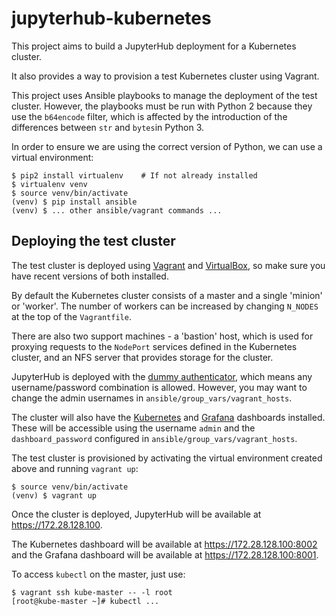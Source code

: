 # jupyterhub-kubernetes

This project aims to build a JupyterHub deployment for a Kubernetes cluster.

It also provides a way to provision a test Kubernetes cluster using Vagrant.

This project uses Ansible playbooks to manage the deployment of the test cluster.
However, the playbooks must be run with Python 2 because they use the `b64encode`
filter, which is affected by the introduction of the differences between `str`
and `bytes`in Python 3.

In order to ensure we are using the correct version of Python, we can use a virtual
environment:

```
$ pip2 install virtualenv    # If not already installed
$ virtualenv venv
$ source venv/bin/activate
(venv) $ pip install ansible
(venv) $ ... other ansible/vagrant commands ...
```


## Deploying the test cluster

The test cluster is deployed using [Vagrant](https://www.vagrantup.com/) and
[VirtualBox](https://www.virtualbox.org/), so make sure you have recent versions
of both installed.

By default the Kubernetes cluster consists of a master and a single 'minion' or
'worker'. The number of workers can be increased by changing `N_NODES` at the top
of the `Vagrantfile`.

There are also two support machines - a 'bastion' host, which is used for proxying
requests to the `NodePort` services defined in the Kubernetes cluster, and an NFS
server that provides storage for the cluster.

JupyterHub is deployed with the [dummy authenticator](https://github.com/yuvipanda/jupyterhub-dummy-authenticator),
which means any username/password combination is allowed. However, you may want to
change the admin usernames in `ansible/group_vars/vagrant_hosts`.

The cluster will also have the [Kubernetes](https://github.com/kubernetes/dashboard)
and [Grafana](http://docs.grafana.org/) dashboards installed. These will be accessible
using the username `admin` and the `dashboard_password` configured in
`ansible/group_vars/vagrant_hosts`.

The test cluster is provisioned by activating the virtual environment created
above and running `vagrant up`:

```
$ source venv/bin/activate
(venv) $ vagrant up
```

Once the cluster is deployed, JupyterHub will be available at https://172.28.128.100.

The Kubernetes dashboard will be available at https://172.28.128.100:8002 and the
Grafana dashboard will be available at https://172.28.128.100:8001.

To access `kubectl` on the master, just use:

```
$ vagrant ssh kube-master -- -l root
[root@kube-master ~]# kubectl ...
```
